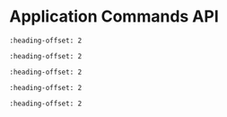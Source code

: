# Application Commands API


```{include} ./api/fmstr_getappcmd.md
:heading-offset: 2
```

```{include} ./api/fmstr_getappcmddata.md
:heading-offset: 2
```

```{include} ./api/fmstr_appcmdack.md
:heading-offset: 2
```

```{include} ./api/fmstr_appcmdsetresponsedata.md
:heading-offset: 2
```

```{include} ./api/fmstr_registerappcmdcall.md
:heading-offset: 2
```
